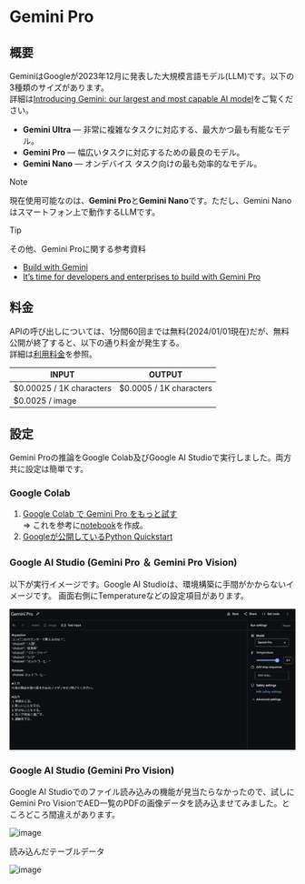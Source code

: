 # Gemini Pro

## 概要
GeminiはGoogleが2023年12月に発表した大規模言語モデル(LLM)です。以下の3種類のサイズがあります。  
詳細は[Introducing Gemini: our largest and most capable AI model](https://blog.google/technology/ai/google-gemini-ai/#introducing-gemini)をご覧ください。
- **Gemini Ultra** — 非常に複雑なタスクに対応する、最大かつ最も有能なモデル。
- **Gemini Pro** — 幅広いタスクに対応するための最良のモデル。
- **Gemini Nano** — オンデバイス タスク向けの最も効率的なモデル。

> [!NOTE]
> 現在使用可能なのは、**Gemini Pro**と**Gemini Nano**です。ただし、Gemini Nanoはスマートフォン上で動作するLLMです。

> [!tip]
> その他、Gemini Proに関する参考資料
> - [Build with Gemini](https://ai.google.dev/)
> - [It’s time for developers and enterprises to build with Gemini Pro](https://blog.google/technology/ai/gemini-api-developers-cloud/)

## 料金
APIの呼び出しについては、1分間60回までは無料(2024/01/01現在)だが、無料公開が終了すると、以下の通り料金が発生する。  
詳細は[利用料金](https://blog.google/technology/ai/gemini-api-developers-cloud/)を参照。  

| INPUT               | OUTPUT             |
|---------------------|--------------------|
| $0.00025 / 1K characters | $0.0005 / 1K characters |
| $0.0025 / image     |                    |



## 設定
Gemini Proの推論をGoogle Colab及びGoogle AI Studioで実行しました。両方共に設定は簡単です。

### Google Colab
1. [Google Colab で Gemini Pro をもっと試す](https://note.com/npaka/n/n1c368639cada)  
   ⇒ これを参考に[notebook](notebook/Gemini%20Pro.ipynb)を作成。
3. [Googleが公開しているPython Quickstart](https://colab.research.google.com/github/google/generative-ai-docs/blob/main/site/en/tutorials/python_quickstart.ipynb#scrollTo=lEXQ3OwKIa-O)


### Google AI Studio (Gemini Pro ＆ Gemini Pro Vision)
以下が実行イメージです。Google AI Studioは、環境構築に手間がかからないイメージです。
画面右側にTemperatureなどの設定項目があります。  

![Google AI Studio 実行イメージ](data/gemini_pro/JGLUE.png)





### Google AI Studio (Gemini Pro Vision)
Google AI Studioでのファイル読み込みの機能が見当たらなかったので、試しにGemini Pro VisionでAED一覧のPDFの画像データを読み込ませてみました。ところどころ間違えがあります。

![image](https://github.com/dx-junkyard/opendata-bridge-research/assets/115245862/266e9af9-bf2d-47f6-9a38-fc263737b950)

読み込んだテーブルデータ

![image](https://github.com/dx-junkyard/opendata-bridge-research/assets/115245862/659f77bf-523f-4506-9812-a75a59d2a34a)
